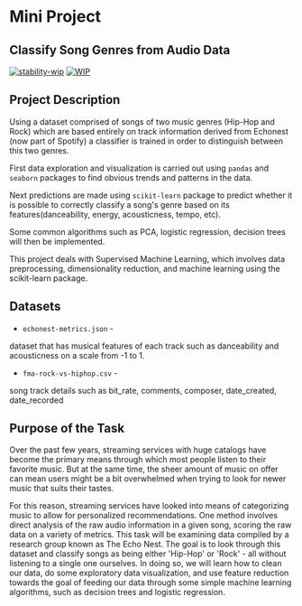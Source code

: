 # Mini Project

## Classify Song Genres from Audio Data



[![stability-wip](https://img.shields.io/badge/stability-work_in_progress-lightgrey.svg)](https://www.google.com/does_not_exist.jpg%20404)
[![WIP](https://img.shields.io/badge/repo%20status-WIP-yellow)](https://www.google.com/does_not_exist.jpg%20404)


## Project Description
Using a dataset comprised of songs of two music genres (Hip-Hop and Rock) which are based entirely on track information derived from Echonest (now part of Spotify) a classifier is trained in order to distinguish between this two genres. 

First data exploration and visualization is carried out using ```pandas``` and ```seaborn``` packages to find obvious trends and patterns in the data.

Next predictions are made using ```scikit-learn``` package to predict whether it is possible to correctly classify a song's genre based on its features(danceability, energy, acousticness, tempo, etc).

Some common algorithms such as PCA, logistic regression, decision trees will then be implemented.

This project deals with Supervised Machine Learning, which involves data preprocessing, dimensionality reduction, and machine learning using the scikit-learn package.

## Datasets
* ```echonest-metrics.json```   - 

dataset that has musical features of each track such as danceability and acousticness on a scale from -1 to 1.
* ```fma-rock-vs-hiphop.csv```  - 

song track details such as bit_rate, comments, composer, date_created, date_recorded

## Purpose of the Task

Over the past few years, streaming services with huge catalogs have become the primary means through which most people listen to their favorite music. But at the same time, the sheer amount of music on offer can mean users might be a bit overwhelmed when trying to look for newer music that suits their tastes.


For this reason, streaming services have looked into means of categorizing music to allow for personalized recommendations. One method involves direct analysis of the raw audio information in a given song, scoring the raw data on a variety of metrics. This task will be examining data compiled by a research group known as The Echo Nest. The goal is to look through this dataset and classify songs as being either 'Hip-Hop' or 'Rock' - all without listening to a single one ourselves. In doing so, we will learn how to clean our data, do some exploratory data visualization, and use feature reduction towards the goal of feeding our data through some simple machine learning algorithms, such as decision trees and logistic regression.